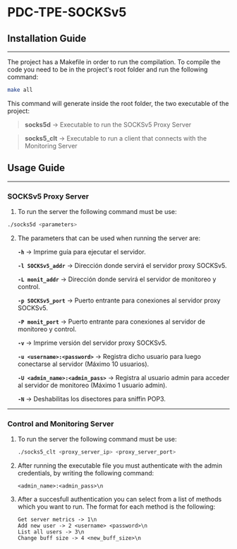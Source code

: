 # PDC-TPE-SOCKSv5

## Installation Guide
---

The project has a Makefile in order to run the compilation. To compile the code you need to be in the project's root folder and run the following command:

```bash
make all
```

This command will generate inside the root folder, the two executable of the project:

>**socks5d** -> Executable to run the SOCKSv5 Proxy Server

>**socks5_clt** -> Executable to run a client that connects with the Monitoring Server

## Usage Guide
---
### SOCKSv5 Proxy Server

1. To run the server the following command must be use:

```bash
./socks5d <parameters>
```

2. The parameters that can be used when running the server are:

    **```-h```** -> Imprime guía para ejecutar el servidor.

    **```-l SOCKSv5_addr```** -> Dirección donde servirá el servidor proxy SOCKSv5.

    **```-L monit_addr```** -> Dirección donde servirá el servidor de monitoreo y control.

    **```-p SOCKSv5_port```** -> Puerto entrante para conexiones al servidor proxy SOCKSv5.

    **```-P monit_port```** -> Puerto entrante para conexiones al servidor de monitoreo y control.

    **```-v```** -> Imprime versión del servidor proxy SOCKSv5.
    
    **```-u <username>:<password>```** -> Registra dicho usuario para luego conectarse al servidor (Máximo 10 usuarios).

    **```-U <admin_name>:<admin_pass>```** -> Registra al usuario admin para acceder al servidor de monitoreo (Máximo 1 usuario admin).

    **```-N```** -> Deshabilitas los disectores para sniffin POP3.

---
### Control and Monitoring Server

1. To run the server the following command must be use:

    ```bash
    ./socks5_clt <proxy_server_ip> <proxy_server_port>
    ```

2. After running the executable file you must authenticate with the admin credentials, by writing the following command:
    ```
    <admin_name>:<admin_pass>\n
    ```
3. After a succesfull authentication you can select from a list of methods which you want to run. The format for each method is the following:
    ```
    Get server metrics -> 1\n
    Add new user -> 2 <username> <password>\n
    List all users -> 3\n
    Change buff size -> 4 <new_buff_size>\n
    ```


